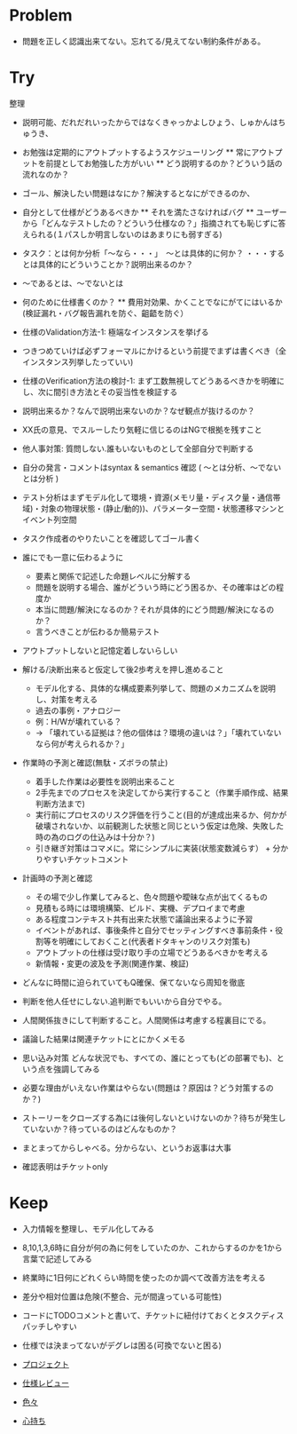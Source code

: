 Problem
===========


* 問題を正しく認識出来てない。忘れてる/見えてない制約条件がある。


Try
===================

整理
* 説明可能、だれだれいったからではなくきゃっかよしひょう、しゅかんはちゅうき、
* お勉強は定期的にアウトプットするようスケジューリング
** 常にアウトプットを前提としてお勉強した方がいい
** どう説明するのか？どういう話の流れなのか？

* ゴール、解決したい問題はなにか？解決するとなにができるのか、

* 自分として仕様がどうあるべきか
** それを満たさなければバグ
** ユーザーから「どんなテストしたの？どういう仕様なの？」指摘されても恥じずに答えられる(１パスしか明言しないのはあまりにも弱すぎる) 

 * タスク：とは何か分析「〜なら・・・」　〜とは具体的に何か？ ・・・するとは具体的にどういうことか？説明出来るのか？
 * 〜であるとは、〜でないとは

* 何のために仕様書くのか？
** 費用対効果、かくことでなにがてにはいるか(検証漏れ・バグ報告漏れを防ぐ、齟齬を防ぐ）
* 仕様のValidation方法-1: 極端なインスタンスを挙げる
* つきつめていけば必ずフォーマルにかけるという前提でまずは書くべき（全インスタンス列挙したっていい)
* 仕様のVerification方法の検討-1: まず工数無視してどうあるべきかを明確にし、次に間引き方法とその妥当性を検証する
* 説明出来るか？なんで説明出来ないのか？なぜ観点が抜けるのか？
* XX氏の意見、でスルーしたり気軽に信じるのはNGで根拠を残すこと
* 他人事対策: 質問しない.誰もいないものとして全部自分で判断する
* 自分の発言・コメントはsyntax & semantics 確認 ( 〜とは分析、〜でないとは分析 )
* テスト分析はまずモデル化して環境・資源(メモリ量・ディスク量・通信帯域)・対象の物理状態・(静止/動的))、パラメーター空間・状態遷移マシンとイベント列空間

* タスク作成者のやりたいことを確認してゴール書く

* 誰にでも一意に伝わるように
    * 要素と関係で記述した命題レベルに分解する
    * 問題を説明する場合、誰がどういう時にどう困るか、その確率はどの程度か
    * 本当に問題/解決になるのか？それが具体的にどう問題/解決になるのか？
    * 言うべきことが伝わるか簡易テスト

* アウトプットしないと記憶定着しないらしい

* 解ける/決断出来ると仮定して後2歩考えを押し進めること
    * モデル化する、具体的な構成要素列挙して、問題のメカニズムを説明し、対策を考える
    * 過去の事例・アナロジー
    * 例：H/Wが壊れている？
    * -> 「壊れている証拠は？他の個体は？環境の違いは？」「壊れていないなら何が考えられるか？」

* 作業時の予測と確認(無駄・ズボラの禁止)
    * 着手した作業は必要性を説明出来ること
    * 2手先までのプロセスを決定してから実行すること（作業手順作成、結果判断方法まで)
    * 実行前にプロセスのリスク評価を行うこと(目的が達成出来るか、何かが破壊されないか、以前観測した状態と同じという仮定は危険、失敗した時の為のログの仕込みは十分か？)
    * 引き継ぎ対策はコマメに。常にシンプルに実装(状態変数減らす） + 分かりやすいチケットコメント

* 計画時の予測と確認
    * その場で少し作業してみると、色々問題や曖昧な点が出てくるもの
    * 見積もる時には環境構築、ビルド、実機、デプロイまで考慮
    * ある程度コンテキスト共有出来た状態で議論出来るように予習
    * イベントがあれば、事後条件と自分でセッティングすべき事前条件・役割等を明確にしておくこと(代表者ドタキャンのリスク対策も)
    * アウトプットの仕様は受け取り手の立場でどうあるべきかを考える
    * 新情報・変更の波及を予測(関連作業、検証)

* どんなに時間に迫られていてもQ確保、保てないなら周知を徹底
* 判断を他人任せにしない.追判断でもいいから自分でやる。
* 人間関係抜きにして判断すること。人間関係は考慮する程裏目にでる。
* 議論した結果は関連チケットにとにかくメモる

* 思い込み対策 どんな状況でも、すべての、誰にとっても(どの部署でも)、という点を強調してみる

* 必要な理由がいえない作業はやらない(問題は？原因は？どう対策するのか？)

* ストーリーをクローズする為には後何しないといけないのか？待ちが発生していないか？待っているのはどんなものか？
* まとまってからしゃべる。分からない、というお返事は大事
* 確認表明はチケットonly



Keep
===================

* 入力情報を整理し、モデル化してみる
* 8,10,1,3,6時に自分が何の為に何をしていたのか、これからするのかを1から言葉で記述してみる
* 終業時に1日何にどれくらい時間を使ったのか調べて改善方法を考える
* 差分や相対位置は危険(不整合、元が間違っている可能性)
* コードにTODOコメントと書いて、チケットに紐付けておくとタスクディスパッチしやすい
* 仕様では決まってないがデグレは困る(可換でないと困る)


* [プロジェクト](config/project.md)
* [仕様レビュー](config/spec.md)
* [色々](config/etc.md)
* [心持ち](config/always.md)

